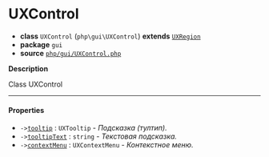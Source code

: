 # UXControl

- **class** `UXControl` (`php\gui\UXControl`) **extends** [`UXRegion`](api-docs/classes/php/gui/layout/UXRegion.md)
- **package** `gui`
- **source** [`php/gui/UXControl.php`](./src/main/resources/JPHP-INF/sdk/php/gui/UXControl.php)

**Description**

Class UXControl

---

#### Properties

- `->`[`tooltip`](#prop-tooltip) : `UXTooltip` - _Подсказка (тултип)._
- `->`[`tooltipText`](#prop-tooltiptext) : `string` - _Текстовая подсказка._
- `->`[`contextMenu`](#prop-contextmenu) : `UXContextMenu` - _Контекстное меню._